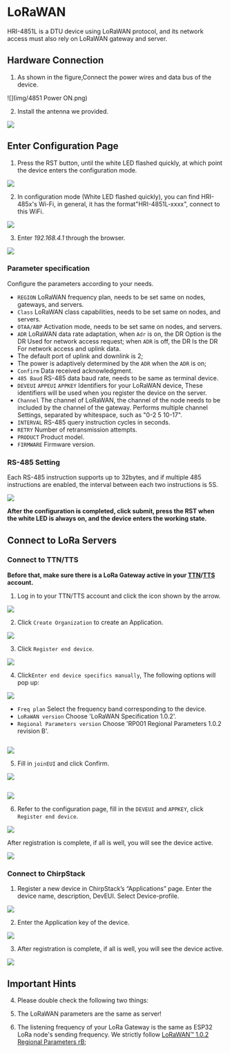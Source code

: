 # LoRaWAN
HRI-4851L is a DTU device using LoRaWAN protocol, and its network access must also rely on LoRaWAN gateway and server.
## Hardware Connection
1. As shown in the figure,Connect the power wires and data bus of the device.

![](img/4851 Power ON.png) 

2. Install the antenna we provided.

![](img/02.png) 

## Enter Configuration Page
1. Press the RST button, until the white LED flashed quickly, at which point the device enters the configuration mode.

![](img/12.png)

2. In configuration mode (White LED flashed quickly), you can find HRI-485x's Wi-Fi, in general, it has the format"HRI-4851L-xxxx", connect to this WiFi.

![](img/4851/wifi.png)

3. Enter *192.168.4.1* through the browser.

![](img/lorawan/03.png)

### Parameter specification
Configure the parameters according to your needs. 

+ `REGION`  LoRaWAN frequency plan, needs to be set same on nodes, gateways, and servers.
+ `Class`  LoRaWAN class capabilities, needs to be set same on nodes, and servers.
+ `OTAA/ABP`  Activation mode,  needs to be set same on nodes, and servers.
+ `ADR` LoRaWAN data rate adaptation, when `Adr` is on, the DR Option is the DR Used for network access request; when `ADR` is off, the DR Is the DR For network access and uplink data.
+ The default port of uplink and downlink is 2;
+ The power is adaptively determined by the `ADR` when the `ADR` is on;
+ `Confirm`  Data received acknowledgment.
+ `485 Baud` RS-485 data baud rate, needs to be same as terminal device.
+ `DEVEUI` `APPEUI` `APPKEY` Identifiers for your LoRaWAN device, These identifiers will be used when you register the device on the server.
+ `Channel`  The channel of LoRaWAN, the channel of the node needs to be included by the channel of the gateway. Performs multiple channel Settings, separated by whitespace, such as "0-2 5 10-17".
+ `INTERVAL` RS-485 query instruction cycles in seconds. 
+ `RETRY`    Number of retransmission attempts.
+ `PRODUCT` Product model.
+ `FIRMWARE` Firmware version.

### RS-485 Setting
Each RS-485 instruction supports up to 32bytes, and if multiple 485 instructions are enabled, the interval between each two instructions is 5S.

![](img/lorawan/04.png)

**After the configuration is completed, click submit, press the RST when the white LED is always on, and the device enters the working state.**

## Connect to LoRa Servers
### Connect to TTN/TTS
**Before that, make sure there is a LoRa Gateway active in your [TTN](https://console.thethingsnetwork.org/)/[TTS](https://lora.heltec.org/console) account.**

1. Log in to your TTN/TTS account and click the icon shown by the arrow.

![](img/lorawan/server1.png)

2. Click `Create Organization` to create an Application.

![](img/lorawan/02.png)

3. Click `Register end device`. 

![](img/lorawan/server3.png)

4. Click`Enter end device specifics manually`, The following options will pop up:

![](img/lorawan/server4.png)

   - `Freq plan` Select the frequency band corresponding to the device.
   - `LoRaWAN version`   Choose 'LoRaWAN Specification 1.0.2'.
   - `Regional Parameters version`  Choose 'RP001 Regional Parameters 1.0.2 revision B'.

```{Note} On server, the default mode is OTAA and CLASS_A, if you need to change this mode, please open the options below.
```

![](img/lorawan/server6.png)

5. Fill in `joinEUI` and click Confirm.

![](img/lorawan/server04.png) 

``` {Note}The joinEui is represented as AppEui on the device configuration page.
```

 ![](img/lorawan/01.png)

6. Refer to the configuration page, fill in the `DEVEUI` and `APPKEY`, click `Register end device`.

![](img/17.png)

After registration is complete, if all is well, you will see the device active.

![](img/lorawan/05.jpg)

### Connect to ChirpStack
1. Register a new device in ChirpStack’s “Applications” page. Enter the device name, description, DevEUI. Select Device-profile.

![](img/20.png)

2. Enter the Application key of the device.

![](img/21.png)

3. After registration is complete, if all is well, you will see the device active.

![](img/22.png)

## Important Hints

4. Please double check the following two things:

1. The LoRaWAN parameters are the same as server!
2. The listening frequency of your LoRa Gateway is the same as ESP32 LoRa node's sending frequency. We strictly follow [LoRaWAN™ 1.0.2 Regional Parameters rB](https://resource.heltec.cn/download/LoRaWANRegionalParametersv1.0.2_final_1944_1.pdf);

